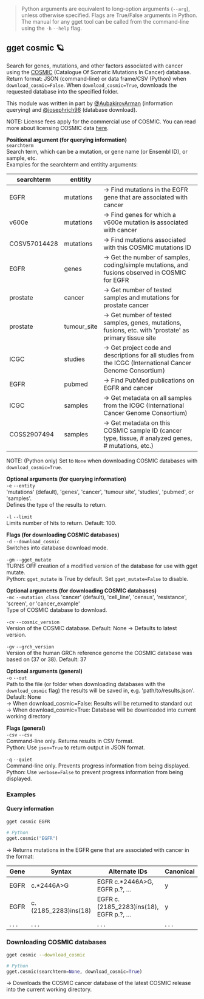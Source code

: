> Python arguments are equivalent to long-option arguments (`--arg`), unless otherwise specified. Flags are True/False arguments in Python.  The manual for any gget tool can be called from the command-line using the `-h` `--help` flag.  
## gget cosmic 🪐
Search for genes, mutations, and other factors associated with cancer using the [COSMIC](https://cancer.sanger.ac.uk/cosmic) (Catalogue Of Somatic Mutations In Cancer) database.  
Return format: JSON (command-line) or data frame/CSV (Python) when `download_cosmic=False`. When `download_cosmic=True`, downloads the requested database into the specified folder.    

This module was written in part by [@AubakirovArman](https://github.com/AubakirovArman) (information querying) and [@josephrich98](https://github.com/josephrich98) (database download).  

NOTE: License fees apply for the commercial use of COSMIC. You can read more about licensing COSMIC data [here](https://cancer.sanger.ac.uk/cosmic/license).

**Positional argument (for querying information)**  
`searchterm`   
Search term, which can be a mutation, or gene name (or Ensembl ID), or sample, etc.  
Examples for the searchterm and entitity arguments:   

| searchterm   | entitity    | |
|--------------|-------------| ---|
| EGFR         | mutations   | -> Find mutations in the EGFR gene that are associated with cancer |
| v600e        | mutations   | -> Find genes for which a v600e mutation is associated with cancer |
| COSV57014428 | mutations   | -> Find mutations associated with this COSMIC mutations ID |
| EGFR         | genes       | -> Get the number of samples, coding/simple mutations, and fusions observed in COSMIC for EGFR |
| prostate     | cancer      | -> Get number of tested samples and mutations for prostate cancer |
| prostate     | tumour_site | -> Get number of tested samples, genes, mutations, fusions, etc. with 'prostate' as primary tissue site |
| ICGC         | studies     | -> Get project code and descriptions for all studies from the ICGC (International Cancer Genome Consortium) |
| EGFR         | pubmed      | -> Find PubMed publications on EGFR and cancer |
| ICGC         | samples     | -> Get metadata on all samples from the ICGC (International Cancer Genome Consortium) |
| COSS2907494  | samples     | -> Get metadata on this COSMIC sample ID (cancer type, tissue, # analyzed genes, # mutations, etc.) |

NOTE: (Python only) Set to `None` when downloading COSMIC databases with `download_cosmic=True`.

**Optional arguments (for querying information)**  
`-e` `--entity`  
'mutations' (default), 'genes', 'cancer', 'tumour site', 'studies', 'pubmed', or 'samples'.  
Defines the type of the results to return. 

`-l` `--limit`  
Limits number of hits to return. Default: 100.  

**Flags (for downloading COSMIC databases)**  
`-d` `--download_cosmic`  
Switches into database download mode.  

`-gm` `--gget_mutate`  
TURNS OFF creation of a modified version of the database for use with gget mutate.  
Python: `gget_mutate` is True by default. Set `gget_mutate=False` to disable.  

**Optional arguments (for downloading COSMIC databases)**  
`-mc` `--mutation_class`
'cancer' (default), 'cell_line', 'census', 'resistance', 'screen', or 'cancer_example'  
Type of COSMIC database to download.  

`-cv` `--cosmic_version`  
Version of the COSMIC database. Default: None -> Defaults to latest version.  

`-gv` `--grch_version`  
Version of the human GRCh reference genome the COSMIC database was based on (37 or 38). Default: 37  

**Optional arguments (general)**  
`-o` `--out`   
Path to the file (or folder when downloading databases with the `download_cosmic` flag) the results will be saved in, e.g. 'path/to/results.json'.  
Default: None  
-> When download_cosmic=False: Results will be returned to standard out  
-> When download_cosmic=True: Database will be downloaded into current working directory  

**Flags (general)**  
`-csv` `--csv`  
Command-line only. Returns results in CSV format.  
Python: Use `json=True` to return output in JSON format.

`-q` `--quiet`   
Command-line only. Prevents progress information from being displayed.  
Python: Use `verbose=False` to prevent progress information from being displayed.  

  
### Examples
#### Query information
```bash
gget cosmic EGFR
```
```python
# Python
gget.cosmic("EGFR")
```
&rarr; Returns mutations in the EGFR gene that are associated with cancer in the format:

| Gene     | Syntax     | Alternate IDs                  | Canonical  |
| -------- |------------| -------------------------------| ---------- |
| EGFR     | c.*2446A>G | EGFR c.*2446A>G, EGFR p.?, ... | y          |
| EGFR     | c.(2185_2283)ins(18) | EGFR c.(2185_2283)ins(18), EGFR p.?, ... | y          |
| . . .    | . . .      | . . .                          | . . .      | 


### Downloading COSMIC databases
```bash
gget cosmic --download_cosmic
```
```python
# Python
gget.cosmic(searchterm=None, download_cosmic=True)
```
&rarr; Downloads the COSMIC cancer database of the latest COSMIC release into the current working directory.

